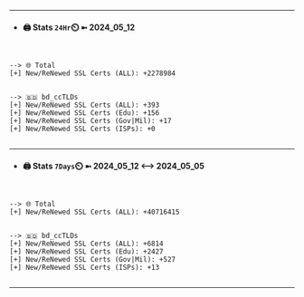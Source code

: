 

---
- #### 🖨️ **Stats** `24Hr`⏲️ ➼ 2024_05_12
```console


--> 🌐 Total
[+] New/ReNewed SSL Certs (ALL): +2278984


--> 🇧🇩 bd_ccTLDs
[+] New/ReNewed SSL Certs (ALL): +393
[+] New/ReNewed SSL Certs (Edu): +156
[+] New/ReNewed SSL Certs (Gov|Mil): +17
[+] New/ReNewed SSL Certs (ISPs): +0


```

---
- #### 🖨️ **Stats** `7Days`⏲️ ➼ 2024_05_12 <--> 2024_05_05
```console


--> 🌐 Total
[+] New/ReNewed SSL Certs (ALL): +40716415


--> 🇧🇩 bd_ccTLDs
[+] New/ReNewed SSL Certs (ALL): +6814
[+] New/ReNewed SSL Certs (Edu): +2427
[+] New/ReNewed SSL Certs (Gov|Mil): +527
[+] New/ReNewed SSL Certs (ISPs): +13


```

---

